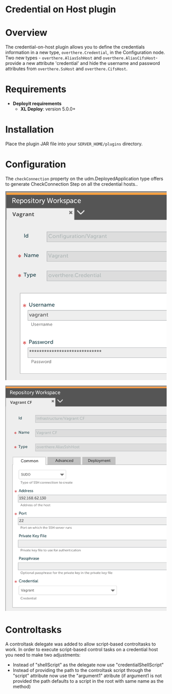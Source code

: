 # Credential on Host plugin #

# Overview #

The credential-on-host plugin allows you to define the credentials information in a new type, `overthere.Credential`, in the Configuration node.
Two new types - `overthere.AliasSshHost` and `overthere.AliasCifsHost`-  provide a new attribute 'credential' and hide the username and password attributes from `overthere.SsHost` and `overthere.CifsHost`.
# Requirements #

* **Deployit requirements**
	* **XL Deploy**: version 5.0.0+

# Installation #

Place the plugin JAR file into your `SERVER_HOME/plugins` directory.

# Configuration #

The `checkConnection` property on the udm.DeployedApplication type offers to generate CheckConnection Step on all the credential hosts..

![Configuration](images/credential.png)


![Configured Host](images/aliasHost.png)

# Controltasks #

A controltask delegate was added to allow script-based controltasks to work. In order to execute script-based control tasks on a credential host you need to make two adjustments:
- Instead of "shellScript" as the delegate now use "credentialShellScript"
- Instead of providing the path to the controltask script through the "script" attribute now use the "argument1" atribute (if argument1 is not provided the path defaults to a script in the root with same name as the method)



